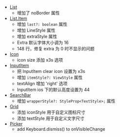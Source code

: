 - [List](./components/list/index.tsx)
  - 增加了 noBorder 属性
- [List.Item](./components/list/ListItem.tsx)
  - 增加 `last?: boolean` 属性
  - 增加 LineStyle 属性
  - 增加 extraStyle 属性
  - Extra 默认字体大小调为 16
  - 148 行，修复 extra 为 0 时不显示的问题
- [Icon](./components/icon/index.tsx)
  - icon size 添加 x3s 选项
- [InputItem](./components/input-item/index.tsx)
  - 把 InputItem clear icon 设置为 x3s
  - 增加 `itemStyle?: ViewStyle` 属性
  - textAlign 增加 'right' 选项
  - InputItem ios 下的默认高度设置为 44
- [SearchBar](./components/search-bar/index.tsx)
  - 增加 `wrapperStyle?: StyleProp<TextStyle>;` 属性
- [Grid](./components/grid/index.tsx)
  - 添加 iconStyle 用于自定义图标尺寸
  - 添加 textStyle 用于自定义文字尺寸
- [Picker](./components/picker/index.tsx)
  - add Keyboard.dismiss() to onVisibleChange

